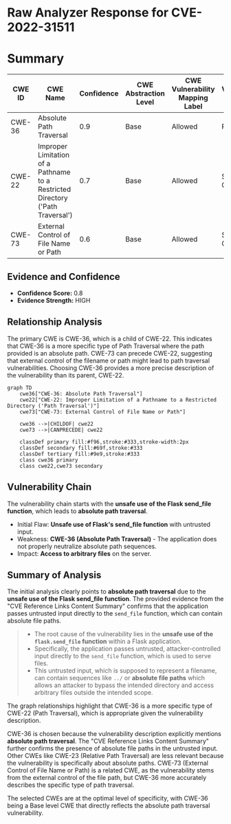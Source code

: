 # Raw Analyzer Response for CVE-2022-31511

# Summary
| CWE ID | CWE Name | Confidence | CWE Abstraction Level | CWE Vulnerability Mapping Label | CWE-Vulnerability Mapping Notes |
|---|---|---|---|---|---|
| CWE-36 | Absolute Path Traversal | 0.9 | Base | Allowed | Primary CWE |
| CWE-22 | Improper Limitation of a Pathname to a Restricted Directory ('Path Traversal') | 0.7 | Base | Allowed | Secondary Candidate |
| CWE-73 | External Control of File Name or Path | 0.6 | Base | Allowed | Secondary Candidate |

## Evidence and Confidence

*   **Confidence Score:** 0.8
*   **Evidence Strength:** HIGH

## Relationship Analysis
The primary CWE is CWE-36, which is a child of CWE-22. This indicates that CWE-36 is a more specific type of Path Traversal where the path provided is an absolute path. CWE-73 can precede CWE-22, suggesting that external control of the filename or path might lead to path traversal vulnerabilities. Choosing CWE-36 provides a more precise description of the vulnerability than its parent, CWE-22.

```mermaid
graph TD
    cwe36["CWE-36: Absolute Path Traversal"]
    cwe22["CWE-22: Improper Limitation of a Pathname to a Restricted Directory ('Path Traversal')"]
    cwe73["CWE-73: External Control of File Name or Path"]

    cwe36 -->|CHILDOF| cwe22
    cwe73 -->|CANPRECEDE| cwe22

    classDef primary fill:#f96,stroke:#333,stroke-width:2px
    classDef secondary fill:#69f,stroke:#333
    classDef tertiary fill:#9e9,stroke:#333
    class cwe36 primary
    class cwe22,cwe73 secondary
```

## Vulnerability Chain
The vulnerability chain starts with the **unsafe use of the Flask send_file function**, which leads to **absolute path traversal**.
  - Initial Flaw: **Unsafe use of Flask's send_file function** with untrusted input.
  - Weakness: **CWE-36 (Absolute Path Traversal)** - The application does not properly neutralize absolute path sequences.
  - Impact: **Access to arbitrary files** on the server.

## Summary of Analysis
The initial analysis clearly points to **absolute path traversal** due to the **unsafe use of the Flask send_file function**. The provided evidence from the "CVE Reference Links Content Summary" confirms that the application passes untrusted input directly to the `send_file` function, which can contain absolute file paths.

>   *   The root cause of the vulnerability lies in the **unsafe use of the `flask.send_file` function** within a Flask application.
>   *   Specifically, the application passes untrusted, attacker-controlled input directly to the `send_file` function, which is used to serve files.
>   *   This untrusted input, which is supposed to represent a filename, can contain sequences like `../` or **absolute file paths** which allows an attacker to bypass the intended directory and access arbitrary files outside the intended scope.

The graph relationships highlight that CWE-36 is a more specific type of CWE-22 (Path Traversal), which is appropriate given the vulnerability description.

CWE-36 is chosen because the vulnerability description explicitly mentions **absolute path traversal**. The "CVE Reference Links Content Summary" further confirms the presence of absolute file paths in the untrusted input. Other CWEs like CWE-23 (Relative Path Traversal) are less relevant because the vulnerability is specifically about absolute paths. CWE-73 (External Control of File Name or Path) is a related CWE, as the vulnerability stems from the external control of the file path, but CWE-36 more accurately describes the specific type of path traversal.

The selected CWEs are at the optimal level of specificity, with CWE-36 being a Base level CWE that directly reflects the absolute path traversal vulnerability.
